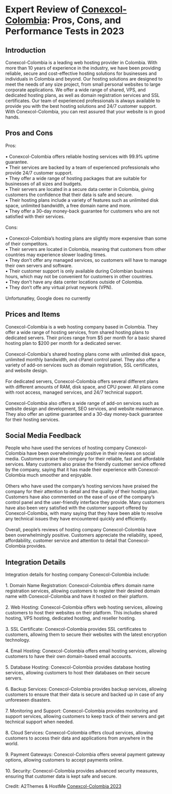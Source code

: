<h1>Expert Review of <a href="https://a2themes.com/conexcol-colombia-reviews">Conexcol-Colombia</a>: Pros, Cons, and Performance Tests in 2023</h1>
<h2>Introduction</h2>
Conexcol-Colombia is a leading web hosting provider in Colombia. With more than 10 years of experience in the industry, we have been providing reliable, secure and cost-effective hosting solutions for businesses and individuals in Colombia and beyond. Our hosting solutions are designed to meet the needs of any size project, from small personal websites to large corporate applications. We offer a wide range of shared, VPS, and dedicated hosting plans, as well as domain registration services and SSL certificates. Our team of experienced professionals is always available to provide you with the best hosting solutions and 24/7 customer support. With Conexcol-Colombia, you can rest assured that your website is in good hands.
<h2>Pros and Cons</h2>
Pros:<br><br>• Conexcol-Colombia offers reliable hosting services with 99.9% uptime guarantee.<br>• Their services are backed by a team of experienced professionals who provide 24/7 customer support.<br>• They offer a wide range of hosting packages that are suitable for businesses of all sizes and budgets.<br>• Their servers are located in a secure data center in Colombia, giving customers the confidence that their data is safe and secure.<br>• Their hosting plans include a variety of features such as unlimited disk space, unlimited bandwidth, a free domain name and more.<br>• They offer a 30-day money-back guarantee for customers who are not satisfied with their services.<br><br>Cons:<br><br>• Conexcol-Colombia’s hosting plans are slightly more expensive than some of their competitors.<br>• Their servers are located in Colombia, meaning that customers from other countries may experience slower loading times.<br>• They don’t offer any managed services, so customers will have to manage their own servers and software.<br>• Their customer support is only available during Colombian business hours, which may not be convenient for customers in other countries.<br>• They don’t have any data center locations outside of Colombia.<br>• They don’t offe any virtual privat neywork (VPN).<br><br>Unfortunatley, Google does no currently
<h2>Prices and Items</h2>
Conexcol-Colombia is a web hosting company based in Colombia. They offer a wide range of hosting services, from shared hosting plans to dedicated servers. Their prices range from $5 per month for a basic shared hosting plan to $200 per month for a dedicated server.<br><br>Conexcol-Colombia's shared hosting plans come with unlimited disk space, unlimited monthly bandwidth, and cPanel control panel. They also offer a variety of add-on services such as domain registration, SSL certificates, and website design.<br><br>For dedicated servers, Conexcol-Colombia offers several different plans with different amounts of RAM, disk space, and CPU power. All plans come with root access, managed services, and 24/7 technical support.<br><br>Conexcol-Colombia also offers a wide range of add-on services such as website design and development, SEO services, and website maintenance. They also offer an uptime guarantee and a 30-day money-back guarantee for their hosting services.
<h2>Social Media Feedback</h2>
People who have used the services of hosting company Conexcol-Colombia have been overwhelmingly positive in their reviews on social media. Customers praise the company for their reliable, fast and affordable services. Many customers also praise the friendly customer service offered by the company, saying that it has made their experience with Conexcol-Colombia much smoother and enjoyable. <br><br>Others who have used the company’s hosting services have praised the company for their attention to detail and the quality of their hosting plan. Customers have also commented on the ease of use of the company’s control panel and the user-friendly interface they provide. Many customers have also been very satisfied with the customer support offered by Conexcol-Colombia, with many saying that they have been able to resolve any technical issues they have encountered quickly and efficiently. <br><br>Overall, people’s reviews of hosting company Conexcol-Colombia have been overwhelmingly positive. Customers appreciate the reliability, speed, affordability, customer service and attention to detail that Conexcol-Colombia provides.
<h2>Integration Details</h2>
Integration details for hosting company Conexcol-Colombia include:<br><br>1. Domain Name Registration: Conexcol-Colombia offers domain name registration services, allowing customers to register their desired domain name with Conexcol-Colombia and have it hosted on their platform.<br><br>2. Web Hosting: Conexcol-Colombia offers web hosting services, allowing customers to host their websites on their platform. This includes shared hosting, VPS hosting, dedicated hosting, and reseller hosting.<br><br>3. SSL Certificate: Conexcol-Colombia provides SSL certificates to customers, allowing them to secure their websites with the latest encryption technology.<br><br>4. Email Hosting: Conexcol-Colombia offers email hosting services, allowing customers to have their own domain-based email accounts.<br><br>5. Database Hosting: Conexcol-Colombia provides database hosting services, allowing customers to host their databases on their secure servers.<br><br>6. Backup Services: Conexcol-Colombia provides backup services, allowing customers to ensure that their data is secure and backed up in case of any unforeseen disasters.<br><br>7. Monitoring and Support: Conexcol-Colombia provides monitoring and support services, allowing customers to keep track of their servers and get technical support when needed.<br><br>8. Cloud Services: Conexcol-Colombia offers cloud services, allowing customers to access their data and applications from anywhere in the world.<br><br>9. Payment Gateways: Conexcol-Colombia offers several payment gateway options, allowing customers to accept payments online.<br><br>10. Security: Conexcol-Colombia provides advanced security measures, ensuring that customer data is kept safe and secure.
<p>Credit: A2Themes & HostMe <a href="https://a2themes.com/conexcol-colombia-reviews">Conexcol-Colombia 2023</a></p>